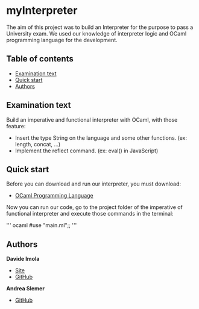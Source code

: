 # myInterpreter

The aim of this project was to build an Interpreter for the purpose to pass a University exam.
We used our knowledge of interpreter logic and OCaml programming language for the development.

## Table of contents

- [Examination text](#examination-text)
- [Quick start](#quick-start)
- [Authors](#authors)

## Examination text

Build an imperative and functional interpreter with OCaml, with those feature:

- Insert the type String on the language and some other functions. (ex: length, concat, ...)
- Implement the reflect command. (ex: eval() in JavaScript)

## Quick start

Before you can download and run our interpreter, you must download:

- [OCaml Programming Language](https://ocaml.org)

Now you can run our code, go to the project folder of the imperative of functional interpreter and execute those commands in the terminal:

'''
ocaml
#use "main.ml";;
'''

## Authors

**Davide Imola**

- [Site](https://www.davideimola.com)
- [GitHub](https://github.com/davideimola)

**Andrea Slemer**

- [GitHub](https://github.com/andreaslemer)
